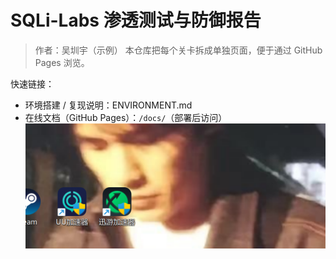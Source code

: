 # SQLi-Labs 渗透测试与防御报告

> 作者：吴圳宇（示例）
> 本仓库把每个关卡拆成单独页面，便于通过 GitHub Pages 浏览。

快速链接：
- 环境搭建 / 复现说明：ENVIRONMENT.md
- 在线文档（GitHub Pages）：`/docs/`（部署后访问）
![示例截图](assets/image/1.png)
